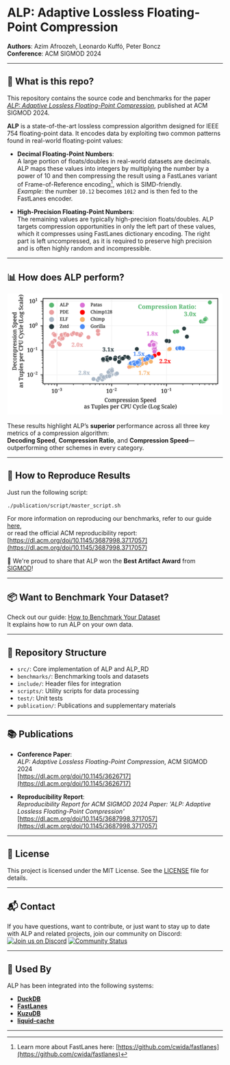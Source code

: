 # ALP: Adaptive Lossless Floating-Point Compression

**Authors**: Azim Afroozeh, Leonardo Kuffó, Peter Boncz  
**Conference**: ACM SIGMOD 2024

---

## 📄 What is this repo?

This repository contains the source code and benchmarks for the paper [_ALP: Adaptive Lossless Floating-Point Compression_](https://dl.acm.org/doi/abs/10.1145/3626717), published at ACM SIGMOD 2024.

**ALP** is a state-of-the-art lossless compression algorithm designed for IEEE 754 floating-point data. It encodes data by exploiting two common patterns found in real-world floating-point values:

- **Decimal Floating-Point Numbers**:  
  A large portion of floats/doubles in real-world datasets are decimals. ALP maps these values into integers by multiplying the number by a power of 10 and then compressing the result using a FastLanes variant of Frame-of-Reference encoding[^1], which is SIMD-friendly.  
  _Example_: the number `10.12` becomes `1012` and is then fed to the FastLanes encoder.

- **High-Precision Floating-Point Numbers**:  
  The remaining values are typically high-precision floats/doubles. ALP targets compression opportunities in only the left part of these values, which it compresses using FastLanes dictionary encoding. The right part is left uncompressed, as it is required to preserve high precision and is often highly random and incompressible.

---

## 📊 How does ALP perform?

![ALP Results](alp_results.png)

These results highlight ALP’s **superior** performance across all three key metrics of a compression algorithm:  
**Decoding Speed**, **Compression Ratio**, and **Compression Speed**—outperforming other schemes in every category.

---

## 🚀 How to Reproduce Results

Just run the following script:

```bash
./publication/script/master_script.sh
```

For more information on reproducing our benchmarks, refer to our guide [here](availability_reproducibility_initiative_report.md),  
or read the official ACM reproducibility report:  
[https://dl.acm.org/doi/10.1145/3687998.3717057](https://dl.acm.org/doi/10.1145/3687998.3717057)

🎉 We're proud to share that ALP won the **Best Artifact Award** from [SIGMOD](https://sigmod.org/sigmod-awards/sigmod-best-artifact-award/)!

---

## 📦 Want to Benchmark Your Dataset?

Check out our guide: [How to Benchmark Your Dataset](how_to_benchmark_your_dataset.md)  
It explains how to run ALP on your own data.

---

## 🧰 Repository Structure

- `src/`: Core implementation of ALP and ALP_RD
- `benchmarks/`: Benchmarking tools and datasets
- `include/`: Header files for integration
- `scripts/`: Utility scripts for data processing
- `test/`: Unit tests
- `publication/`: Publications and supplementary materials

---

## 📚 Publications

- **Conference Paper**:  
  _ALP: Adaptive Lossless Floating-Point Compression_, ACM SIGMOD 2024  
  [https://dl.acm.org/doi/10.1145/3626717](https://dl.acm.org/doi/10.1145/3626717)

- **Reproducibility Report**:  
  _Reproducibility Report for ACM SIGMOD 2024 Paper: 'ALP: Adaptive Lossless Floating-Point Compression'_  
  [https://dl.acm.org/doi/10.1145/3687998.3717057](https://dl.acm.org/doi/10.1145/3687998.3717057)

---

## 📄 License

This project is licensed under the MIT License. See the [LICENSE](LICENSE) file for details.

---

## 📬 Contact

If you have questions, want to contribute, or just want to stay up to date with ALP and related projects, join our community on Discord:  
[![Join us on Discord](https://img.shields.io/badge/Join%20Us%20on%20Discord-5865F2?style=for-the-badge&logo=discord&logoColor=white)](https://discord.gg/2ngmRaRW)  [![Community Status](https://img.shields.io/discord/1282716959099588651?label=Members%20Online&logo=discord&logoColor=white&color=5865F2&style=for-the-badge)](https://discord.gg/2ngmRaRW)

---

## 🧩 Used By

ALP has been integrated into the following systems:

- [**DuckDB**](https://duckdb.org/2024/02/13/announcing-duckdb-0100.html)
- [**FastLanes**](https://github.com/cwida/FastLanes)
- [**KuzuDB**](https://github.com/kuzudb/kuzu/pull/3994)
- [**liquid-cache**](https://github.com/XiangpengHao/liquid-cache/pull/133)

---

[^1]: Learn more about FastLanes here: [https://github.com/cwida/fastlanes](https://github.com/cwida/fastlanes)
